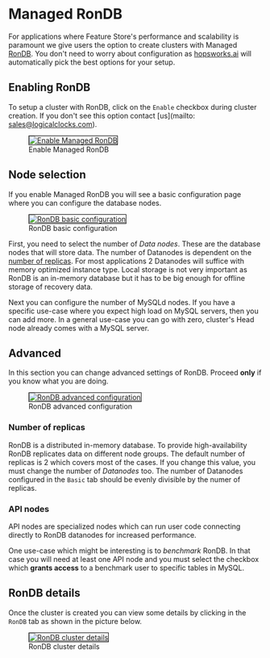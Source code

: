 # Managed RonDB
For applications where Feature Store's performance and scalability is paramount we give users the option to create clusters with
Managed [RonDB](https://www.rondb.com/). You don't need to worry about configuration as [hopsworks.ai](https://managed.hopsworks.ai/) will
automatically pick the best options for your setup.

## Enabling RonDB
To setup a cluster with RonDB, click on the `Enable` checkbox during cluster creation. If you don't see this option contact [us](mailto: sales@logicalclocks.com).

<p align="center">
  <figure>
    <a  href="../../../assets/images/hopsworksai/rondb/rondb_enable.png">
      <img style="border: 1px solid #000" src="../../../assets/images/hopsworksai/rondb/rondb_enable.png" alt="Enable Managed RonDB">
    </a>
    <figcaption>Enable Managed RonDB</figcaption>
  </figure>
</p>

## Node selection
If you enable Managed RonDB you will see a basic configuration page where you can configure the database nodes.

<p align="center">
  <figure>
    <a  href="../../../assets/images/hopsworksai/rondb/rondb_basic.png">
      <img style="border: 1px solid #000" src="../../../assets/images/hopsworksai/rondb/rondb_basic.png" alt="RonDB basic configuration">
    </a>
    <figcaption>RonDB basic configuration</figcaption>
  </figure>
</p>

First, you need to select the number of *Data nodes*. These are the database nodes that will store data. The number
of Datanodes is dependent on the [number of replicas](#number-of-replicas). For most applications 2 Datanodes will suffice with
memory optimized instance type. Local storage is not very important as RonDB is an in-memory database but it has to be
big enough for offline storage of recovery data.

Next you can configure the number of MySQLd nodes. If you have a specific use-case where you expect high load on MySQL servers,
then you can add more. In a general use-case you can go with zero, cluster's Head node already comes with a MySQL server.

## Advanced
In this section you can change advanced settings of RonDB. Proceed **only** if you know what you are doing.

<p align="center">
  <figure>
    <a  href="../../../assets/images/hopsworksai/rondb/rondb_advanced.png">
      <img style="border: 1px solid #000" src="../../../assets/images/hopsworksai/rondb/rondb_advanced.png" alt="RonDB advanced configuration">
    </a>
    <figcaption>RonDB advanced configuration</figcaption>
  </figure>
</p>

### Number of replicas
RonDB is a distributed in-memory database. To provide high-availability RonDB replicates data on different node groups. The
default number of replicas is 2 which covers most of the cases. If you change this value, you must change the number of
*Datanodes* too. The number of Datanodes configured in the `Basic` tab should be evenly divisible by the numer of replicas.

### API nodes
API nodes are specialized nodes which can run user code connecting directly to RonDB datanodes for increased performance.

One use-case which might be interesting is to *benchmark* RonDB. In that case you will need at least one API node and you must
select the checkbox which **grants access** to a benchmark user to specific tables in MySQL.

## RonDB details
Once the cluster is created you can view some details by clicking in the `RonDB` tab as shown in the picture below.

<p align="center">
  <figure>
    <a href="../../../assets/images/hopsworksai/rondb/rondb_details.png">
      <img style="border: 1px solid #000" src="../../../assets/images/hopsworksai/rondb/rondb_details.png" alt="RonDB cluster details">
    </a>
    <figcaption>RonDB cluster details</figcaption>
  </figure>
</p>
